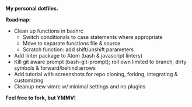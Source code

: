 **My personal dotfiles.**

**Roadmap:**
- Clean up functions in bashrc
    - Switch conditionals to case statements where appropriate
    - Move to separate functions file & source
    - Scratch function: add shift/unshift parameters
- Add linter package to Atom (bash & javascript linters)
- Kill git aware prompt (bash-git-prompt); roll own limited to branch, dirty symbols & forward/behind arrows
- Add tutorial with screenshots for repo cloning, forking, integrating & customizing
- Cleanup new vimrc w/ minimal settings and no plugins

**Feel free to fork, but YMMV!**
